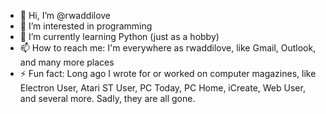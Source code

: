 - 👋 Hi, I’m @rwaddilove
- 👀 I’m interested in programming
- 🌱 I’m currently learning Python (just as a hobby)
- 📫 How to reach me: I'm everywhere as rwaddilove, like Gmail, Outlook, and many more places
- ⚡ Fun fact: Long ago I wrote for or worked on computer magazines, like Electron User, Atari ST User, PC Today, PC Home, iCreate, Web User, and several more. Sadly, they are all gone.

<!---
rwaddilove/rwaddilove is a ✨ special ✨ repository because its `README.md` (this file) appears on your GitHub profile.
You can click the Preview link to take a look at your changes.
--->
